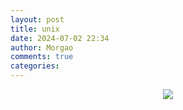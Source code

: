 ```yaml
---
layout: post
title: unix
date: 2024-07-02 22:34
author: Morgao
comments: true
categories: 
---
```

<div class="separator" style="clear: both; text-align: center;">
<a href="https://blogger.googleusercontent.com/img/b/R29vZ2xl/AVvXsEj3zwKhXUttjjhR9VJTDUxipCTIVXkElsjxyH2vucMcQe6oM7Nel-aThr_4tWZl5FKY1T30BTDm0vsrvVnB4e9GCHKs6o7H0IyJumCpuN7QB-J5jc9mCoe5Z8ZxqNOI5-ZnZ7S9rX-8XAc/s1600/0012.png" imageanchor="1" style="margin-left: 1em; margin-right: 1em;"><img border="0" data-original-height="432" data-original-width="602" src="https://blogger.googleusercontent.com/img/b/R29vZ2xl/AVvXsEj3zwKhXUttjjhR9VJTDUxipCTIVXkElsjxyH2vucMcQe6oM7Nel-aThr_4tWZl5FKY1T30BTDm0vsrvVnB4e9GCHKs6o7H0IyJumCpuN7QB-J5jc9mCoe5Z8ZxqNOI5-ZnZ7S9rX-8XAc/s1600/0012.png" /></a></div>
<br />
